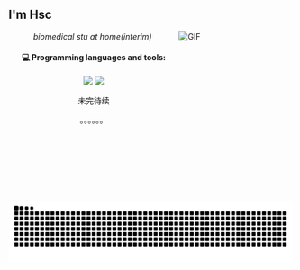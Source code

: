 
  <!--  介绍 -->    
  <h2> I'm Hsc <img src="https://media.giphy.com/media/12oufCB0MyZ1Go/giphy.gif" width="50" alt=""></h2>
  <!--  鬼灭之刃 -->   
  <img width = "40%" align="right" alt="GIF" height="300px" src="https://media.giphy.com/media/q217GUnfKAmJlFcjBX/giphy.gif" />

<div align="center">
  <!--  猫猫 -->  
  <p><em>biomedical stu at home(interim)  <img src="https://media.giphy.com/media/WUlplcMpOCEmTGBtBW/giphy.gif" width="30" alt=""> 
  </em></p>
  
  <!--  语言工具 -->    
  #### :computer: Programming languages and tools:
  <p>
  <code><img width="10%" src="https://www.vectorlogo.zone/logos/python/python-ar21.svg"></code>
  <code><img width="6%" src="https://www.vectorlogo.zone/logos/r-project/r-project-icon.svg"></code>
  </p>

 未完待续
  <div class="spacer"></div>
  。。。。。。
  
  <!-- Snake Code Contribution Map 贪吃蛇代码贡献图 -->

  <picture>
  <source media="(prefers-color-scheme: dark)" srcset="https://raw.githubusercontent.com/HSsnano/HSsnano/output/github-contribution-grid-snake-dark.svg">
  <source media="(prefers-color-scheme: light)" srcset="https://raw.githubusercontent.com/HSsnano/HSsnano/output/github-contribution-grid-snake.svg">
  <img alt="github contribution grid snake animation" src="https://raw.githubusercontent.com/HSsnano/HSsnano/output/github-contribution-grid-snake.svg">
  </picture>
</div>
